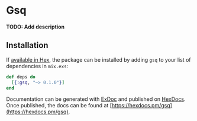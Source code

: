 # Gsq

**TODO: Add description**

## Installation

If [available in Hex](https://hex.pm/docs/publish), the package can be installed
by adding `gsq` to your list of dependencies in `mix.exs`:

```elixir
def deps do
  [{:gsq, "~> 0.1.0"}]
end
```

Documentation can be generated with [ExDoc](https://github.com/elixir-lang/ex_doc)
and published on [HexDocs](https://hexdocs.pm). Once published, the docs can
be found at [https://hexdocs.pm/gsq](https://hexdocs.pm/gsq).

